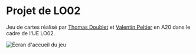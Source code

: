 # Projet de LO02
Jeu de cartes réalisé par [Thomas Doublet](https://github.com/thomasdoublet1) et [Valentin Peltier](https://github.com/ValentinPeltier) en A20 dans le cadre de l'UE LO02.

![Écran d'accueil du jeu](https://i.imgur.com/48uSES0.png)
